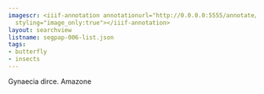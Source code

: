 ```yaml
---
imagescr: <iiif-annotation annotationurl="http://0.0.0.0:5555/annotate/annotations/segpap-006-1.json"
  styling="image_only:true"></iiif-annotation>
layout: searchview
listname: segpap-006-list.json
tags:
- butterfly
- insects
---
```

Gynaecia dirce. Amazone